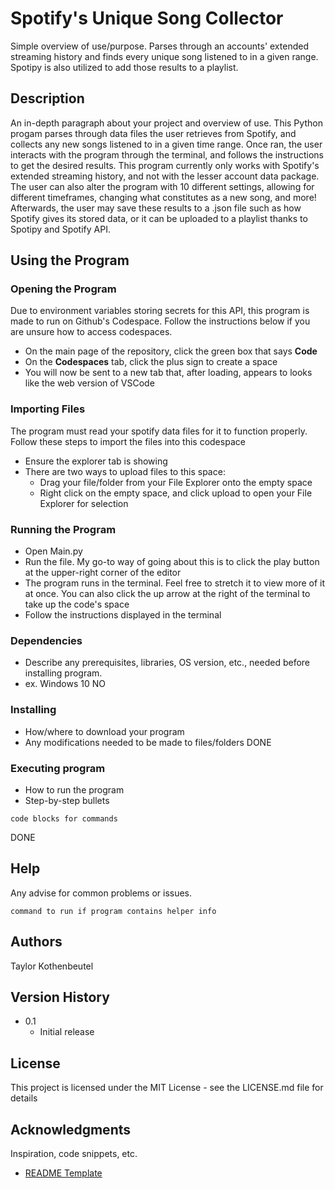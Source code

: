 # Spotify's Unique Song Collector

Simple overview of use/purpose.
Parses through an accounts' extended streaming history and finds every unique song listened to in a given range. Spotipy is also utilized to add those results to a playlist.

## Description

An in-depth paragraph about your project and overview of use.
This Python progam parses through data files the user retrieves from Spotify, and collects any new songs listened to in a given time range. Once ran, the user interacts with the program through the terminal, and follows the instructions to get the desired results. This program currently only works with Spotify's extended streaming history, and not with the lesser account data package. The user can also alter the program with 10 different settings, allowing for different timeframes, changing what constitutes as a new song, and more! Afterwards, the user may save these results to a .json file such as how Spotify gives its stored data, or it can be uploaded to a playlist thanks to Spotipy and Spotify API.

## Using the Program

### Opening the Program

Due to environment variables storing secrets for this API, this program is made to run on Github's Codespace. Follow the instructions below if you are unsure how to access codespaces.

* On the main page of the repository, click the green box that says **Code**
* On the **Codespaces** tab, click the plus sign to create a space
* You will now be sent to a new tab that, after loading, appears to looks like the web version of VSCode

### Importing Files

The program must read your spotify data files for it to function properly. Follow these steps to import the files into this codespace

* Ensure the explorer tab is showing
* There are two ways to upload files to this space:
   * Drag your file/folder from your File Explorer onto the empty space
   * Right click on the empty space, and click upload to open your File Explorer for selection

### Running the Program

* Open Main.py
* Run the file. My go-to way of going about this is to click the play button at the upper-right corner of the editor
* The program runs in the terminal. Feel free to stretch it to view more of it at once. You can also click the up arrow at the right of the terminal to take up the code's space
* Follow the instructions displayed in the terminal


### Dependencies

* Describe any prerequisites, libraries, OS version, etc., needed before installing program.
* ex. Windows 10
NO
### Installing

* How/where to download your program
* Any modifications needed to be made to files/folders
DONE
### Executing program

* How to run the program
* Step-by-step bullets
```
code blocks for commands
```
DONE

## Help

Any advise for common problems or issues.
```
command to run if program contains helper info
```

## Authors

Taylor Kothenbeutel

## Version History

* 0.1
  * Initial release

## License

This project is licensed under the MIT License - see the LICENSE.md file for details

## Acknowledgments

Inspiration, code snippets, etc.
* [README Template](https://gist.github.com/DomPizzie/7a5ff55ffa9081f2de27c315f5018afc)
